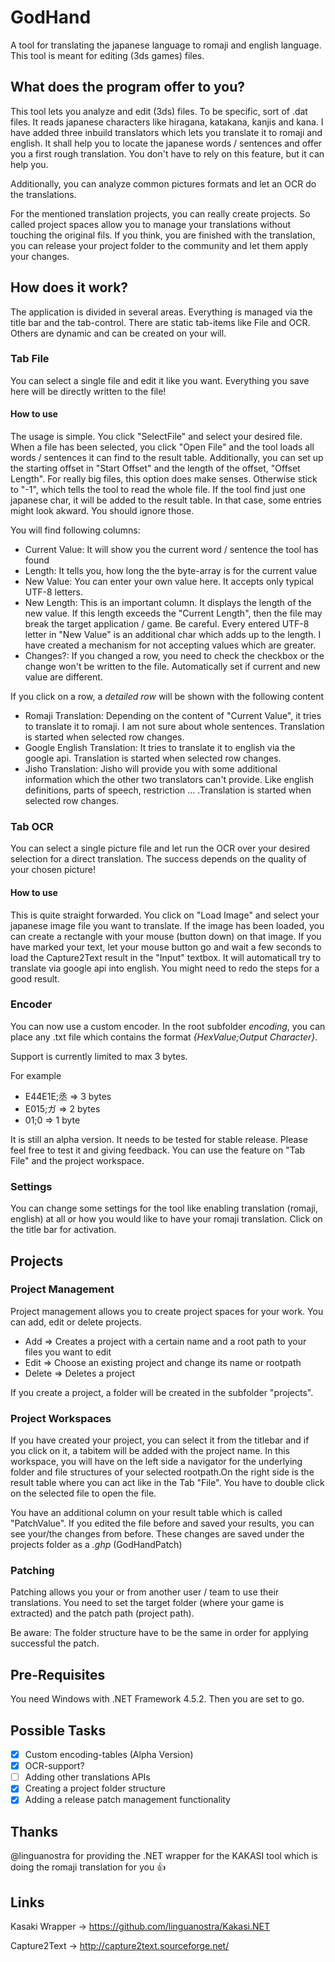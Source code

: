 # GodHand
A tool for translating the japanese language to romaji and english language. This tool is meant for editing (3ds games) files.

## What does the program offer to you?
This tool lets you analyze and edit (3ds) files. To be specific, sort of .dat files.
It reads japanese characters like hiragana, katakana, kanjis and kana. I have added three inbuild translators which lets you translate it to romaji and english.
It shall help you to locate the japanese words / sentences and offer you a first rough translation. You don't have to rely on this feature, but it can help you.

Additionally, you can analyze common pictures formats and let an OCR do the translations.

For the mentioned translation projects, you can really create projects. So called project spaces allow you to manage your translations without touching the original fils.
If you think, you are finished with the translation, you can release your project folder to the community and let them apply your changes.

## How does it work?
The application is divided in several areas. Everything is managed via the title bar and the tab-control.
There are static tab-items like File and OCR. Others are dynamic and can be created on your will.

### Tab File
You can select a single file and edit it like you want. Everything you save here will be directly written to the file!

#### How to use
The usage is simple. You click "SelectFile" and select your desired file.
When a file has been selected, you click "Open File" and the tool loads all words / sentences it can find to the result table. Additionally, you can set up the starting offset in "Start Offset" and the length of the offset, "Offset Length". For really big files, this option does make senses. Otherwise stick to "-1", which tells the tool to read the whole file.
If the tool find just one japanese char, it will be added to the result table. In that case, some entries might look akward. You should ignore those.

You will find following columns:
- Current Value: It will show you the current word / sentence the tool has found
- Length: It tells you, how long the the byte-array is for the current value
- New Value: You can enter your own value here. It accepts only typical UTF-8 letters.
- New Length: This is an important column. It displays the length of the new value. If this length exceeds the "Current Length", then the file may break the target application / game. Be careful. Every entered UTF-8 letter in "New Value" is an additional char which adds up to the length. I have created a mechanism for not accepting values which are greater.
- Changes?: If you changed a row, you need to check the checkbox or the change won't be written to the file. Automatically set if current and new value are different.

If you click on a row, a *detailed row* will be shown with the following content
- Romaji Translation: Depending on the content of "Current Value", it tries to translate it to romaji. I am not sure about whole sentences. Translation is started when selected row changes.
- Google English Translation: It tries to translate it to english via the google api. Translation is started when selected row changes.
- Jisho Translation: Jisho will provide you with some additional information which the other two translators can't provide. Like english definitions, parts of speech, restriction ... .Translation is started when selected row changes.

### Tab OCR
You can select a single picture file and let run the OCR over your desired selection for a direct translation. The success depends on the quality of your chosen picture!

#### How to use
This is quite straight forwarded. You click on "Load Image" and select your japanese image file you want to translate.
If the image has been loaded, you can create a rectangle with your mouse (button down) on that image. If you have marked your text, let your mouse button go and wait a few seconds to load the Capture2Text result in the "Input" textbox. It will automaticall try to translate via google api into english. You might need to redo the steps for a good result.

### Encoder
You can now use a custom encoder. In the root subfolder *encoding*, you can place any .txt file which contains the format *{HexValue;Output Character}*.

Support is currently limited to max 3 bytes. 

For example
- E44E1E;丞  => 3 bytes
- E015;ガ  => 2 bytes
- 01;0  => 1 byte

It is still an alpha version. It needs to be tested for stable release. Please feel free to test it and giving feedback.
You can use the feature on "Tab File" and the project workspace.

### Settings
You can change some settings for the tool like enabling translation (romaji, english) at all or how you would like to have your romaji translation. Click on the title bar for activation.

## Projects
### Project Management
Project management allows you to create project spaces for your work. You can add, edit or delete projects.

- Add => Creates a project with a certain name and a root path to your files you want to edit
- Edit => Choose an existing project and change its name or rootpath
- Delete => Deletes a project

If you create a project, a folder will be created in the subfolder "projects".

### Project Workspaces
If you have created your project, you can select it from the titlebar and if you click on it, a tabitem will be added with the project name. In this workspace, you will have on the left side a navigator for the underlying folder and file structures of your selected rootpath.On the right side is the result table where you can act like in the Tab "File". You have to double click on the selected file to open the file.

You have an additional column on your result table which is called "PatchValue". If you edited the file before and saved your results, you can see your/the changes from before.
These changes are saved under the projects folder as a *.ghp* (GodHandPatch)

### Patching
Patching allows you your or from another user / team to use their translations.
You need to set the target folder (where your game is extracted) and the patch path (project path).

Be aware: The folder structure have to be the same in order for applying successful the patch.

## Pre-Requisites
You need Windows with .NET Framework 4.5.2. Then you are set to go.


## Possible Tasks
- [x] Custom encoding-tables (Alpha Version)
- [x] OCR-support?
- [ ] Adding other translations APIs
- [x] Creating a project folder structure
- [x] Adding a release patch management functionality

## Thanks
@linguanostra for providing the .NET wrapper for the KAKASI tool which is doing the romaji translation for you :+1:

## Links
Kasaki Wrapper -> https://github.com/linguanostra/Kakasi.NET

Capture2Text -> http://capture2text.sourceforge.net/
